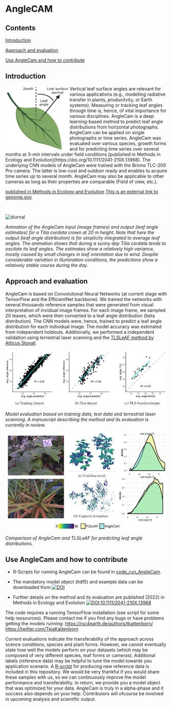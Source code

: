 # AngleCAM

## Contents

[Introduction](#Introduction)

[Approach and evaluation](#approach-and-evaluation)

[Use AngleCam and how to contribute](#Use-AngleCam-and-how-to-contribute)


## Introduction

<img align="left" width="200" height="200" src="https://github.com/tejakattenborn/AngleCAM/blob/main/illustrations_small.png">
Vertical leaf surface angles are relevant for various applications (e.g., modelling radiative transfer in plants, producitvity, or Earth systems). Measuring or tracking leaf angles through time is, hence, of vital importance for various disciplines. AngleCam is a deep learning-based method to predict leaf angle distributions from horizontal photographs. AngleCam can be applied on single photographs or time series. AngleCam was evaluated over various species, growth forms and for predicting time series over several months at 3-min intervals under field conditions [published in Methods in Ecology and Evolution](https://doi.org/10.1111/2041-210X.13968). The underlying CNN models of AngleCam were trained with the Brinno TLC-200 Pro camera. The latter is low-cost and outdoor ready and enables to acquire time series up to several month. AngleCam may also be applicable to other cameras as long as their properties are comparable (Field of view, etc.).<br/>

[published in Methods in Ecology and Evolution](https://doi.org/10.1111/2041-210X.13968)
[This is an external link to genome.gov](https://www.genome.gov/)

<br/>

![diurnal](https://github.com/tejakattenborn/AngleCAM/blob/main/result_small_mod.gif)

*Animation of the AngleCam input (image frames) and output (leaf angle estimates) for a Tilia cordata crown at 20 m height. Note that here the output (leaf angle distribution) is for simplicity integrated to average leaf angles. The animation shows that during a sunny day Tilia cordata tends to oscilate its leaf angles. The estimates show a relatively high variance, mostly caused by small changes in leaf orientation due to wind. Despite considerable variation in illumination conditions, the predictions show a relatively stable course during the day.*

## Approach and evaluation

AngleCam is based on Convolutional Neural Networks (at current stage with TensorFlow and the EfficientNet backbone). We trained the networks with several thousands reference samples that were generated from visual interpretation of invidiual image frames. For each image frame, we sampled 20 leaves, which were then converted to a leaf angle distribution (beta distribution). The CNN models were, hence, trained to predict a leaf angle distribution for each individual image. The model accuracy was estimated from independent holdouts. Additionally, we performed a independent validation using terrestrial laser scanning and the [TLSLeAF method by Atticus Stovall](https://github.com/aestovall/TLSLeAF).

![val](https://github.com/tejakattenborn/AngleCAM/blob/main/AngleCam_val.png)

*Model evaluation based on training data, test data and terrestrial laser scanning. A manuscript describing the method and its evaluation is currently in review.*

![tls validation](https://github.com/tejakattenborn/AngleCAM/blob/main/tlsleaf_anglecam_comparison.png) 

*Comparison of AngleCam and TLSLeAF for predicting leaf angle distributions.*


## Use AngleCam and how to contribute

* R-Scripts for running AngleCam can be found in [code_run_AngleCam](https://github.com/tejakattenborn/AngleCAM/tree/main/code_run_AngleCam).

* The mandatory model object (hdf5) and example data can be downloaded from [![DOI](https://zenodo.org/badge/DOI/10.5281/zenodo.6812085.svg)](https://doi.org/10.5281/zenodo.6812085)

* Further details on the method and its evaluation are published (2022) in Methods in Ecology and Evolution [![DOI:10.1111/2041-210X.13968]([https://img.shields.io/badge/doi-10.1111%2F2041--210X.13968-red)](https://doi.org/10.1111/2041-210X.13968)



The code requires a running TensorFlow installation (see script for some help ressources). 
Please contact me if you find any bugs or have problems getting the models running:
https://rsc4earth.de/authors/tkattenborn/     https://twitter.com/TejaKattenborn

Current evaluations indicate the transferability of the approach across scence conditions, species and plant forms. However, we cannot eventually state how well the models perform on your datasets (which may be composed of very different species, leaf forms or cameras). Additional labels (reference data) may be helpful to tune the model towards you application scenario. A [R-script](https://github.com/tejakattenborn/AngleCAM/blob/main/code_manuscript/01_labelling_leaf_angles.R) for producing new reference data is included in this repository. We would be very thankful if you would share these samples with us, so we can continuously improve the model performance and transferability. In return, we provide you a model object that was optimized for your data. AngleCam is truly in a alpha-phase and it success also depends on your help. Contributors will ofcourse be involved in upcoming analysis and scientific output.

